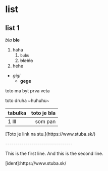 # list
## list 1

_bla_
**ble**

1. haha
    1. `bubu`
    2. ~~blabla~~
2. hehe

 * _gigi_
   * **gege**

<p> toto ma byt prva veta <p>
    toto druha
     ~huhuhu~

| tabulka | toto je bla |
| ------- | -----:|
| 1 lll | som pan |



<p>[Toto je link na stu.](https://www.stuba.sk/)<p>
---------------------------------
<p>This is the first line.
And this is the second line.</p>
[ident]:https://www.stuba.sk/

